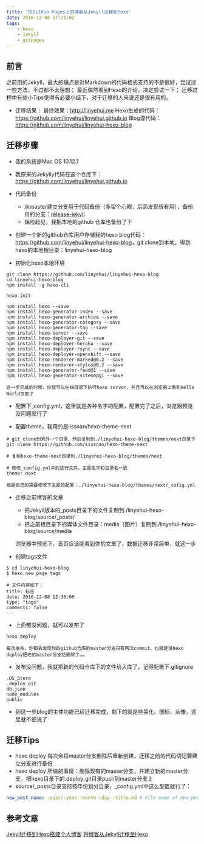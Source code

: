 ```yaml
---
title: '把GitHub Pages上的博客从Jekyll迁移到Hexo'
date: 2016-12-08 17:21:02
tags:
    - hexo
    - jekyll
    - gitpages
---
```


## 前言
之前用的Jekyll，最大的痛点是对Markdown的代码格式支持的不是很好，尝试过一些方法，不过都不太理想；
最近偶然看到Hexo的介绍，决定尝试一下；
迁移过程中有些小Tips觉得有必要小结下，对于迁移的人来说还是很有用的。

* 迁移结果：
最终效果：http://linyehui.me
Hexo生成的代码：https://github.com/linyehui/linyehui.github.io
Blog源代码：https://github.com/linyehui/linyehui-hexo-blog

## 迁移步骤
* 我的系统是Mac OS 10.12.1
* 我原来的Jekylly代码在这个仓库下：https://github.com/linyehui/linyehui.github.io
* 代码备份
	- 从master建立分支用于代码备份（多留个心眼，后面发现很有用），备份用的分支：[release-jekyll](https://github.com/linyehui/linyehui.github.io/tree/release-jekyll)
	- 保险起见，我把本地的github 仓库也备份了下

* 创建一个新的github仓库用户存储我的hexo blog代码：https://github.com/linyehui/linyehui-hexo-blog，git clone到本地，得到hexo的本地根目录：linyehui-hexo-blog
* 初始化hexo本地环境
```shell
git clone https://github.com/linyehui/linyehui-hexo-blog
cd linyehui-hexo-blog
npm install -g hexo-cli

hexo init

npm install hexo --save
npm install hexo-generator-index --save
npm install hexo-generator-archive --save
npm install hexo-generator-category --save
npm install hexo-generator-tag --save
npm install hexo-server --save
npm install hexo-deployer-git --save
npm install hexo-deployer-heroku --save
npm install hexo-deployer-rsync --save
npm install hexo-deployer-openshift --save
npm install hexo-renderer-marked@0.2 --save
npm install hexo-renderer-stylus@0.2 --save
npm install hexo-generator-feed@1 --save
npm install hexo-generator-sitemap@1 --save
```
	这一步完成的时候，你就可以在根目录下执行hexo server，并且可以在浏览器上看到Hello World页面了

* 配置下_config.yml，这里就是各种名字的配置，配置完了之后，浏览器预览没问题就行了

* 配置theme，我用的是iissnan/hexo-theme-next
```
# git clone到另外一个目录，然后复制到./linyehui-hexo-blog/themes/next目录下
git clone https://github.com/iissnan/hexo-theme-next

# 复制hexo-theme-next目录到./linyehui-hexo-blog/themes/next

# 修改_config.yml中的这行文件，主题名字和目录名一致
theme: next
```
	根据自己的需要修改下主题的配置：./linyehui-hexo-blog/themes/next/_cofig.yml

* 迁移之前博客的文章
	- 把Jekyll版本的_posts目录下的文件复制到./linyehui-hexo-blog/source/_posts/
	- 把之前根目录下的媒体文件目录：media（图片）复制到./linyehui-hexo-blog/source/media
	
	浏览器中预览下，首页应该能看到你的文章了，数据迁移非常简单，就这一步

* 创建tags文件
```
$ cd linyehui-hexo-blog
$ hexo new page tags

# 文件内容如下：
title: 标签
date: 2016-12-08 12:36:06
type: "tags"
comments: false
---
```

* 上面都没问题，就可以发布了
```
hexo deploy
```
	每次发布，你都会发现你的github仓库的master分支只有两次commit，也就是说hexo deploy把老的master分支给删除了……

* 发布没问题，我就把新的代码仓库下的文件给入库了，记得配置下.gitignore
```
.DS_Store
.deploy_git
db.json
node_modules
public
```

* 到这一步blog的主体功能已经迁移完成，剩下的就是些美化、图标、头像，这里就不细说了

## 迁移Tips
* hexo deploy 每次会将master分支删除后重新创建，迁移之前的代码切记要建立分支进行备份
* hexo deploy 所做的事情：删除现有的master分支，并建立新的master分支，把hexo目录下的.deploy_git目录push到master分支上
* source/_posts目录支持按年份划分目录，_config.yml中这么配置就行了：
```yaml
new_post_name: :year/:year-:month-:day-:title.md # File name of new posts
```

## 参考文章
[Jekyll迁移到Hexo搭建个人博客](http://www.ezlippi.com/blog/2016/02/jekyll-to-hexo.html)
[将博客从Jekyll迁移至Hexo](http://www.wukai.me/2016/01/13/blog-jekyll-to-hexo/)

